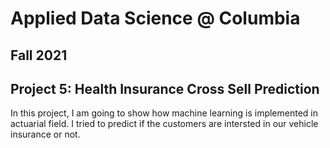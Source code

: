 # Applied Data Science @ Columbia
## Fall 2021
## Project 5: Health Insurance Cross Sell Prediction

In this project, I am going to show how machine learning is implemented in actuarial field. I tried to predict if the customers are intersted in our vehicle insurance or not. 
